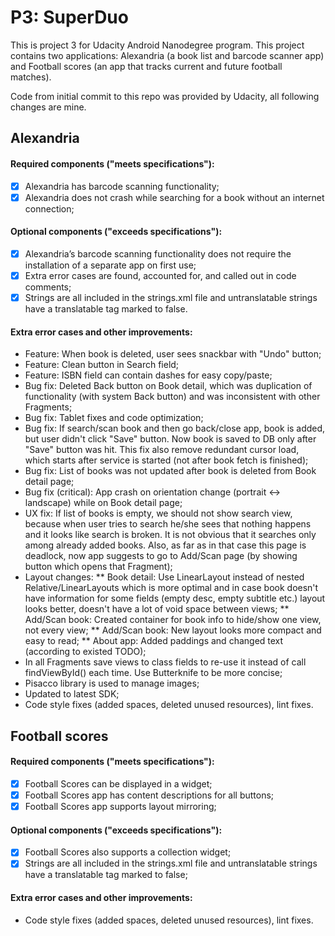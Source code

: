# P3: SuperDuo

This is project 3 for Udacity Android Nanodegree program. This project contains two applications: Alexandria (a book list and barcode scanner app) and Football scores (an app that tracks current and future football matches).

Code from initial commit to this repo was provided by Udacity, all following changes are mine.

## Alexandria
#### Required components ("meets specifications"):

* [x] Alexandria has barcode scanning functionality;
* [x] Alexandria does not crash while searching for a book without an internet connection;

#### Optional components ("exceeds specifications"):

* [x] Alexandria’s barcode scanning functionality does not require the installation of a separate app on first use;
* [x] Extra error cases are found, accounted for, and called out in code comments;
* [x] Strings are all included in the strings.xml file and untranslatable strings have a translatable tag marked to false.

#### Extra error cases and other improvements:

* Feature: When book is deleted, user sees snackbar with "Undo" button;
* Feature: Clean button in Search field;
* Feature: ISBN field can contain dashes for easy copy/paste;
* Bug fix: Deleted Back button on Book detail, which was duplication of functionality (with system Back button) and was inconsistent with other Fragments;
* Bug fix: Tablet fixes and code optimization;
* Bug fix: If search/scan book and then go back/close app, book is added, but user didn't click "Save" button. Now book is saved to DB only after "Save" button was hit. This fix also remove redundant cursor load, which starts after service is started (not after book fetch is finished);
* Bug fix: List of books was not updated after book is deleted from Book detail page;
* Bug fix (critical): App crash on orientation change (portrait <-> landscape) while on Book detail page;
* UX fix: If list of books is empty, we should not show search view, because when user tries to search he/she sees that nothing happens and it looks like search is broken. It is not obvious
that it searches only among already added books. Also, as far as in that case this page is deadlock, now app suggests to go to Add/Scan page (by showing button which opens that Fragment);
* Layout changes:
** Book detail: Use LinearLayout instead of nested Relative/LinearLayouts which is more optimal and in case book doesn't have information for some fields (empty desc, empty subtitle etc.) layout looks better, doesn't have a lot of void space between views;
** Add/Scan book: Created container for book info to hide/show one view, not every view;
** Add/Scan book: New layout looks more compact and easy to read;
** About app: Added paddings and changed text (according to existed TODO);
* In all Fragments save views to class fields to re-use it instead of call findViewById() each time. Use Butterknife to be more concise;
* Pisacco library is used to manage images;
* Updated to latest SDK;
* Code style fixes (added spaces, deleted unused resources), lint fixes.

## Football scores
#### Required components ("meets specifications"):

* [x] Football Scores can be displayed in a widget;
* [x] Football Scores app has content descriptions for all buttons;
* [x] Football Scores app supports layout mirroring;

#### Optional components ("exceeds specifications"):
* [x] Football Scores also supports a collection widget;
* [x] Strings are all included in the strings.xml file and untranslatable strings have a translatable tag marked to false;

#### Extra error cases and other improvements:

* Code style fixes (added spaces, deleted unused resources), lint fixes.
